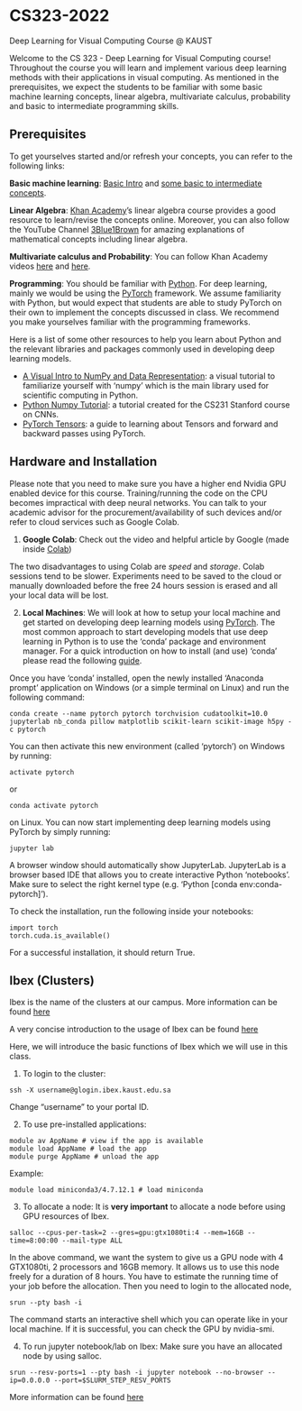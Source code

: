 # CS323-2022
Deep Learning for Visual Computing Course @ KAUST


Welcome to the CS 323 - Deep Learning for Visual Computing course! Throughout the course you will learn and implement various deep learning methods with their applications in visual computing. As mentioned in the prerequisites, we expect the students to be familiar with some basic machine learning concepts, linear algebra, multivariate calculus, probability and basic to intermediate programming skills.

## Prerequisites

To get yourselves started and/or refresh your concepts, you can refer to the following links:

**Basic machine learning**: [Basic Intro](https://www.youtube.com/watch?v=ukzFI9rgwfU) and [some basic to intermediate concepts](https://www.coursera.org/learn/machine-learning).

**Linear Algebra**: [Khan Academy](https://www.khanacademy.org/math/linear-algebra)’s linear algebra course provides a good resource to learn/revise the concepts online. Moreover, you can also follow the YouTube Channel [3Blue1Brown](https://www.youtube.com/channel/UCYO_jab_esuFRV4b17AJtAw) for amazing explanations of mathematical concepts including linear algebra.

**Multivariate calculus and Probability**: You can follow Khan Academy videos [here](https://www.khanacademy.org/math/statistics-probability/probability-library) and [here](https://www.khanacademy.org/math/multivariable-calculus).

**Programming**: You should be familiar with [Python](https://www.tutorialspoint.com/python/index.htm). For deep learning, mainly we would be using the [PyTorch](https://pytorch.org/tutorials/) framework. We assume familiarity with Python, but would expect that students are able to study PyTorch on their own to implement the concepts discussed in class. We recommend you make yourselves familiar with the programming frameworks.

Here is a list of some other resources to help you learn about Python and the relevant libraries and packages commonly used in developing deep learning models.

- [A Visual Intro to NumPy and Data Representation](http://jalammar.github.io/visual-numpy/): a visual tutorial to familiarize yourself with ‘numpy’ which is the main library used for scientific computing in Python.
- [Python Numpy Tutorial](http://cs231n.github.io/python-numpy-tutorial/): a tutorial created for the CS231 Stanford course on CNNs.
- [PyTorch Tensors](https://pytorch.org/tutorials/beginner/pytorch_with_examples.html): a guide to learning about Tensors and forward and backward passes using PyTorch.

## Hardware and Installation
Please note that you need to make sure you have a higher end Nvidia GPU enabled
device for this course. Training/running the code on the CPU becomes impractical
with deep neural networks. You can talk to your academic advisor for the
procurement/availability of such devices and/or refer to cloud services such as
Google Colab.

1. **Google Colab**: Check out the video and helpful article by Google (made inside [Colab](https://colab.research.google.com/notebooks/welcome.ipynb))

The two disadvantages to using Colab are *speed* and *storage*. Colab sessions tend to be slower. Experiments need to be saved to the cloud or manually downloaded before the free 24 hours session is erased and all your local data will be lost.

2. **Local Machines**: We will look at how to setup your local machine and get started on developing deep learning models using [PyTorch](https://pytorch.org/). The most common approach to start developing models that use deep learning in Python is to use the ‘conda’ package and environment manager. For a quick introduction on how to install (and use) ‘conda’ please read the following [guide](https://docs.conda.io/projects/conda/en/latest/user-guide/getting-started.html).

Once you have ‘conda’ installed, open the newly installed ‘Anaconda prompt’ application on Windows (or a simple terminal on Linux) and run the following
command:
```
conda create --name pytorch pytorch torchvision cudatoolkit=10.0 jupyterlab nb_conda pillow matplotlib scikit-learn scikit-image h5py -c pytorch
```

You can then activate this new environment (called ‘pytorch’) on Windows by running:

```
activate pytorch
```

or

```
conda activate pytorch
```
on Linux. You can now start implementing deep
learning models using PyTorch by simply running:

```
jupyter lab
```

A browser window should automatically show JupyterLab. JupyterLab is a browser based IDE that allows you to create interactive Python ‘notebooks’. Make sure to
select the right kernel type (e.g. ‘Python [conda env:conda-pytorch]’).

To check the installation, run the following inside your notebooks:
```
import torch
torch.cuda.is_available()
```

For a successful installation, it should return True.

## Ibex (Clusters)
Ibex is the name of the clusters at our campus. More information can be found [here](https://www.hpc.kaust.edu.sa/ibex)

A very concise introduction to the usage of Ibex can be found [here](https://www.hpc.kaust.edu.sa/sites/default/files/files/public/Cluster_training/26_11_2018/0_Ibex_cheat_sheet_Nov_26_2018.pdf)

Here, we will introduce the basic functions of Ibex which we will use in this class.

1. To login to the cluster:
```
ssh -X username@glogin.ibex.kaust.edu.sa
```
Change “username” to your portal ID.

2. To use pre-installed applications:
```
module av AppName # view if the app is available
module load AppName # load the app
module purge AppName # unload the app
```

Example:

```
module load miniconda3/4.7.12.1 # load miniconda
```

3. To allocate a node:
It is **very important** to allocate a node before using GPU resources of Ibex.
```
salloc --cpus-per-task=2 --gres=gpu:gtx1080ti:4 --mem=16GB --time=8:00:00 --mail-type ALL
```
In the above command, we want the system to give us a GPU node with 4 GTX1080ti, 2 processors and 16GB memory. It allows us to use this node freely for a duration of 8 hours. You have to estimate the running time of your job before the allocation.
Then you need to login to the allocated node,
```
srun --pty bash -i
```
The command starts an interactive shell which you can operate like in your local machine.
If it is successful, you can check the GPU by nvidia-smi.

4. To run jupyter notebook/lab on Ibex:
Make sure you have an allocated node by using salloc.
```
srun --resv-ports=1 --pty bash -i jupyter notebook --no-browser --ip=0.0.0.0 --port=$SLURM_STEP_RESV_PORTS
```

More information can be found [here](https://www.hpc.kaust.edu.sa/ibex/app?app=jupyter)
